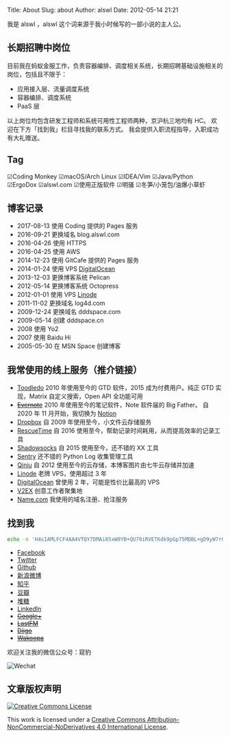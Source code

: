 Title: About
Slug: about
Author: alswl
Date: 2012-05-14 21:21

我是 alswl ，alswl 这个词来源于我小时候写的一部小说的主人公。

## 长期招聘中岗位

目前我在蚂蚁金服工作，负责容器编排、调度相关系统，长期招聘基础设施相关的岗位，包括且不限于：

- 应用接入层、流量调度系统
- 容器编排、调度系统
- PaaS 层

以上岗位均包含研发工程师和系统可用性工程师两种，京沪杭三地均有 HC。
欢迎在下方「找到我」栏目寻找我的联系方式。
我会提供入职流程指导，入职成功有大礼赠送。

## Tag

☑Coding Monkey ☑macOS/Arch Linux ☑IDEA/Vim ☑Java/Python ☑ErgoDox ☑alswl.com ☑使用正版软件 ☑明骚 ☑冬笋/小笼包/油爆小草虾


## 博客记录

- 2017-08-13 使用 Coding 提供的 Pages 服务
- 2016-09-21 更换域名 blog.alswl.com
- 2016-04-26 使用 HTTPS
- 2016-04-25 使用 AWS
- 2014-12-23 使用 GitCafe 提供的 Pages 服务
- 2014-01-24 使用 VPS [DigitalOcean](https://www.digitalocean.com/?refcode=7f0f1462316f)
- 2013-12-03 更换博客系统 Pelican
- 2012-05-14 更换博客系统 Octopress
- 2012-01-01 使用 VPS [Linode](https://www.linode.com/?r=7e51a136a0eca06c5f6474373f616bbdaa2b5b6c)
- 2011-11-02 更换域名 log4d.com
- 2009-12-24 更换域名 dddspace.com
- 2009-05-14 创建 dddspace.cn
- 2008 使用 Yo2
- 2007 使用 Baidu Hi
- 2005-05-30 在 MSN Space 创建博客


## 我常使用的线上服务（推介链接）

- [Toodledo](http://www.toodledo.com/index.php?ref=td4d1aebdd0f59e)
  2010 年使用至今的 GTD 软件，2015 成为付费用户。纯正 GTD 实现，Matrix 自定义搜索，Open API 全功能可用
- <del>[Evernote](https://www.evernote.com/referral/Registration.action?sig=9035c924a08140f7f5de825e5d69770fdcbe64ec51230f3d7df091c72628a2d7&uid=3580216)</del>
  2010 年使用至今的笔记软件，Note 软件届的 Big Father。
  自 2020 年 11 月开始，我切换为 [Notion](https://www.notion.so)
- [Dropbox](http://db.tt/vQqCGcl)
  自 2009 年使用至今，小文件云存储服务
- [RescueTime](https://www.rescuetime.com/ref/1328871)
  自 2016 使用至今，帮助记录时间耗用，从而提高效率的记录工具
- [Shadowsocks](https://portal.shadowsocks.nz/aff.php?aff=4215)
  自 2015 使用至今，还不错的 XX 工具
- [Sentry](https://getsentry.com/signup/r_D1W_/) 还不错的 Python Log 收集管理工具
- [Qiniu](https://portal.qiniu.com/signup?code=3lktq7rq4uhxs)
  自 2012 使用至今的云存储，本博客图片由七牛云存储并加速
- [Linode](http://www.linode.com/?r=7e51a136a0eca06c5f6474373f616bbdaa2b5b6c)
  老牌 VPS，使用超过 3 年
- [DigitalOcean](https://www.digitalocean.com/?refcode=7f0f1462316f)
  曾使用 2 年，可能是性价比最高的 VPS
- [V2EX](http://www.v2ex.com/?r=alswl) 创意工作者聚集地
- [Name.com](https://www.name.com/referral/2149a6) 我使用的域名注册、抢注服务


## 找到我

``` bash
echo -n 'H4sIAMLFCF4AA4VTQY7DMAi85xW8YB+QU79iRVETKdk9pGp75MDBL+gD9yW7rQ0MTqpKdhRsM8AMjGual57Sst2W++n8tL6Gn7W7jcOULj1tQ/qmyzRvNK/pPNK164jo9yH7Vc79jpp95FHAcnB6Wlx3dcz/Vln1vvUAoFyWAhXn8icK8zoiD4c+CrVLtz40nAxfiWA7TzpgDe2KBYHpAL3sAmbECP46e1JLssot3fxyZoNhMgZEawMphAJ/ZFKoB5OWxyEhARkhA7EjNuLhTkJuEqSwdxw6YH+NSoUMUTMr2TC11KzdzDGmdh9jvzEEEuCkIdSF8Heo4fuxsg42MMOpJKhMOXDwdrgEqkQ9TBJp8LmZ1ThibrGn2ybpHanT92HMfHhdXOhErFYV/gM/ahLuzAQAAA==' | base64 -d | gzip -d
```

- [Facebook](https://www.facebook.com/alswl)
- [Twitter](https://twitter.com/alswl/)
- [Github](https://github.com/alswl/)
- [新浪微博](http://weibo.com/alswlx)
- [知乎](https://www.zhihu.com/people/alswl)
- [豆瓣](http://www.douban.com/people/alswl/)
- [堆糖](https://www.duitang.com/people/?user_id=1723564092)
- [LinkedIn](https://www.linkedin.com/in/jason-di-b4883928/)
- <del>[Google+](https://plus.google.com/+JasonTi?hl=zh_cn)</del>
- <del>[LastFM](http://cn.last.fm/user/alswl)</del>
- <del>[Diigo](https://www.diigo.com/profile/alswlx)</del>
- <del>[Wakoopa](http://social.wakoopa.com/alswl)</del>

欢迎关注我的微信公众号：窥豹

![Wechat](https://4ocf5n.dijingchao.com/upload_dropbox/201605/qrcode_for_gh_17e2f9c2caa4_258.jpg)


## 文章版权声明

[![Creative Commons License](https://4ocf5n.dijingchao.com/upload_dropbox/temp/cc-by-nc-nd.png)](http://creativecommons.org/licenses/by-nc-nd/4.0/)

This work is licensed under a [Creative Commons Attribution-NonCommercial-NoDerivatives 4.0 International License](http://creativecommons.org/licenses/by-nc-nd/4.0/).

